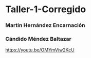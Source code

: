 # Taller-1-Corregido

<h3>Martin Hernández Encarnación</h3>
<h3>Cándido Méndez Baltazar</h3>


https://youtu.be/OMYmViw2KcU
